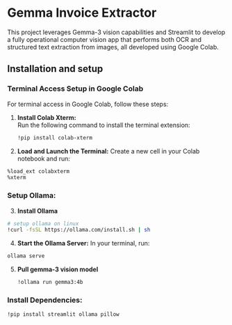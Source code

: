 # Gemma Invoice Extractor

This project leverages Gemma-3 vision capabilities and Streamlit to develop a fully operational computer vision app that performs both OCR and structured text extraction from images, all developed using Google Colab.

## Installation and setup

### Terminal Access Setup in Google Colab

For terminal access in Google Colab, follow these steps:

1. **Install Colab Xterm:**  
   Run the following command to install the terminal extension:
   ```sh
   !pip install colab-xterm
   ```
2. **Load and Launch the Terminal:**
  Create a new cell in your Colab notebook and run:
  ```sh
  %load_ext colabxterm
  %xterm
  ```  

### Setup Ollama:
3. **Install Ollama**
  ```sh
  # setup ollama on linux
  !curl -fsSL https://ollama.com/install.sh | sh
  ```
4. **Start the Ollama Server:**
  In your terminal, run:
  ```sh
  ollama serve
  ```
  
5. **Pull gemma-3 vision model**
   ```sh
   !ollama run gemma3:4b
    ```

### Install Dependencies: 
```sh
!pip install streamlit ollama pillow
```

